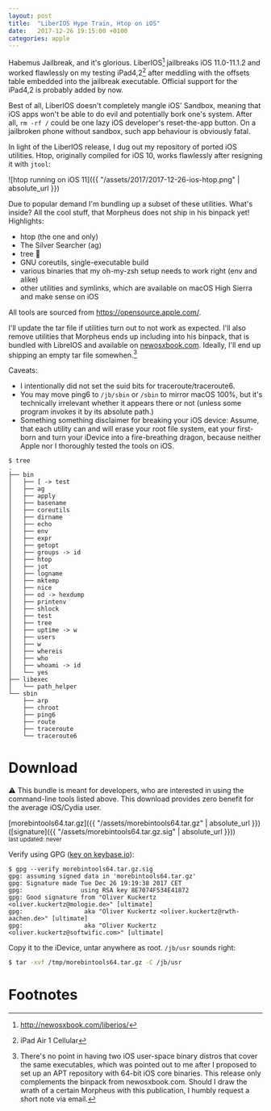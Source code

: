 ```yaml
---
layout: post
title:  "LiberIOS Hype Train, Htop on iOS"
date:   2017-12-26 19:15:00 +0100
categories: apple
---
```


Habemus Jailbreak, and it's glorious. LiberIOS[^1] jailbreaks iOS 11.0-11.1.2 and worked flawlessly
on my testing iPad4,2[^2] after meddling with the offsets table embedded into the jailbreak
executable. Official support for the iPad4,2 is probably added by now.

Best of all, LiberIOS doesn't completely mangle iOS' Sandbox, meaning that iOS apps won't be able to
do evil and potentially bork one's system. After all, `rm -rf /` could be one lazy iOS developer's
reset-the-app button. On a jailbroken phone without sandbox, such app behaviour is obviously fatal.

In light of the LiberIOS release, I dug out my repository of ported iOS utilities. Htop, originally
compiled for iOS 10, works flawlessly after resigning it with `jtool`:

![htop running on iOS 11]({{ "/assets/2017/2017-12-26-ios-htop.png" | absolute_url }})

Due to popular demand I'm bundling up a subset of these utilities. What's inside? All the cool
stuff, that Morpheus does not ship in his binpack yet! Highlights:

* htop (the one and only)
* The Silver Searcher (ag)
* tree 🎄
* GNU coreutils, single-executable build
* various binaries that my oh-my-zsh setup needs to work right (env and alike)
* other utilities and symlinks, which are available on macOS High Sierra and make sense on iOS

All tools are sourced from <https://opensource.apple.com/>.

I'll update the tar file if utilities turn out to not work as expected. I'll also remove utilities
that Morpheus ends up including into his binpack, that is bundled with LibreIOS and available on
[newosxbook.com](http://newosxbook.com/tools/iOSBinaries.html). Ideally, I'll end up shipping an
empty tar file somewhen.[^3]

Caveats:

* I intentionally did not set the suid bits for traceroute/traceroute6.
* You may move ping6 to `/jb/sbin` or `/sbin` to mirror macOS 100%, but it's technically irrelevant
  whether it appears there or not (unless some program invokes it by its absolute path.)
* Something something disclaimer for breaking your iOS device: Assume, that each utility can and
  will erase your root file system, eat your first-born and turn your iDevice into a fire-breathing
  dragon, because neither Apple nor I thoroughly tested the tools on iOS.

```
$ tree
.
├── bin
│   ├── [ -> test
│   ├── ag
│   ├── apply
│   ├── basename
│   ├── coreutils
│   ├── dirname
│   ├── echo
│   ├── env
│   ├── expr
│   ├── getopt
│   ├── groups -> id
│   ├── htop
│   ├── jot
│   ├── logname
│   ├── mktemp
│   ├── nice
│   ├── od -> hexdump
│   ├── printenv
│   ├── shlock
│   ├── test
│   ├── tree
│   ├── uptime -> w
│   ├── users
│   ├── w
│   ├── whereis
│   ├── who
│   ├── whoami -> id
│   └── yes
├── libexec
│   └── path_helper
└── sbin
    ├── arp
    ├── chroot
    ├── ping6
    ├── route
    ├── traceroute
    └── traceroute6
```

# Download

⚠️ This bundle is meant for developers, who are interested in using the command-line tools listed
above. This download provides zero benefit for the average iOS/Cydia user.

[morebintools64.tar.gz]({{ "/assets/morebintools64.tar.gz" | absolute_url }})
([signature]({{ "/assets/morebintools64.tar.gz.sig" | absolute_url }}))  
<small>last updated: never</small>

Verify using GPG ([key on keybase.io](https://keybase.io/mologie/pgp_keys.asc?fingerprint=4f8f50e9df8d0f28a5ee95ae8e7074f534e41872)):

```
$ gpg --verify morebintools64.tar.gz.sig
gpg: assuming signed data in 'morebintools64.tar.gz'
gpg: Signature made Tue Dec 26 19:19:38 2017 CET
gpg:                using RSA key 8E7074F534E41872
gpg: Good signature from "Oliver Kuckertz <oliver.kuckertz@mologie.de>" [ultimate]
gpg:                 aka "Oliver Kuckertz <oliver.kuckertz@rwth-aachen.de>" [ultimate]
gpg:                 aka "Oliver Kuckertz <oliver.kuckertz@softwific.com>" [ultimate]
```

Copy it to the iDevice, untar anywhere as root. `/jb/usr` sounds right:

```sh
$ tar -xvf /tmp/morebintools64.tar.gz -C /jb/usr
```

# Footnotes

[^1]: <http://newosxbook.com/liberios/>

[^2]: iPad Air 1 Cellular

[^3]: There's no point in having two iOS user-space binary distros that cover the same executables, which was pointed out to me after I proposed to set up an APT repository with 64-bit iOS core binaries. This release only complements the binpack from newosxbook.com. Should I draw the wrath of a certain Morpheus with this publication, I humbly request a short note via email.
